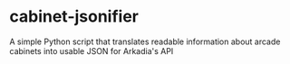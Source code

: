 # cabinet-jsonifier
A simple Python script that translates readable information about arcade cabinets into usable JSON for Arkadia's API
